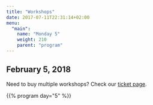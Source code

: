 ```yaml
---
title: "Workshops"
date: 2017-07-11T22:31:14+02:00
menu:
  "main":
    name: "Monday 5"
    weight: 210  
    parent: "program"
---
```

## February 5, 2018
Need to buy multiple workshops? Check our [ticket page](/tickets).

{{% program day="5" %}}
